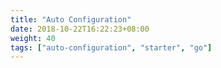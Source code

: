 ```yaml
---
title: "Auto Configuration"
date: 2018-10-22T16:22:23+08:00
weight: 40
tags: ["auto-configuration", "starter", "go"]
---
```


